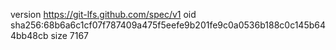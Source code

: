 version https://git-lfs.github.com/spec/v1
oid sha256:68b6a6c1cf07f787409a475f5eefe9b201fe9c0a0536b188c0c145b644bb48cb
size 7167
